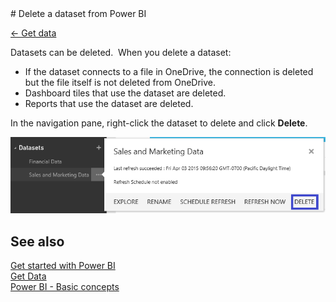 <properties pageTitle="Delete a dataset from Power BI" description="Delete a dataset from Power BI" services="powerbi" documentationCenter="" authors="v-anpasi" manager="mblythe" editor=""/>
<tags ms.service="powerbi" ms.devlang="NA" ms.topic="article" ms.tgt_pltfrm="NA" ms.workload="powerbi" ms.date="06/26/2015" ms.author="v-anpasi"/>
# Delete a dataset from Power BI

[← Get data](https://support.powerbi.com/knowledgebase/topics/63369-get-data)

Datasets can be deleted.  When you delete a dataset:

-   If the dataset connects to a file in OneDrive, the connection is deleted but the file itself is not deleted from OneDrive.
-   Dashboard tiles that use the dataset are deleted.
-   Reports that use the dataset are deleted.

In the navigation pane, right-click the dataset to delete and click **Delete**.

![](media/powerbi-service-delete-a-dataset-from/delete-a-dataset-1.png)

## See also

[Get started with Power BI](http://support.powerbi.com/knowledgebase/articles/430814-get-started-with-power-bi)  
[Get Data](http://support.powerbi.com/knowledgebase/articles/434354-get-data)  
[Power BI - Basic concepts](http://support.powerbi.com/knowledgebase/articles/487029-power-bi-preview-basic-concepts)